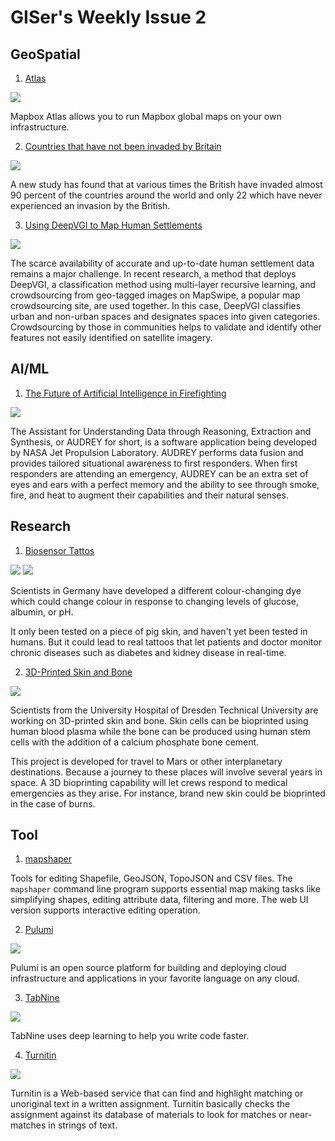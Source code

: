 # GISer's Weekly Issue 2

## GeoSpatial

1. [Atlas](https://docs.mapbox.com/atlas/overview/)

![](https://docs.mapbox.com/atlas/assets/studio-manual-header-480-6fed16b532fe4e0281e308e5651ddfaf.webp)

Mapbox Atlas allows you to run Mapbox global maps on your own infrastructure.

2. [Countries that have not been invaded by Britain](https://www.telegraph.co.uk/history/9653497/British-have-invaded-nine-out-of-ten-countries-so-look-out-Luxembourg.html)

![](https://secure.i.telegraph.co.uk/multimedia/archive/02388/BRITAIN_2388153b.jpg)

A new study has found that at various times the British have invaded almost 90 percent of the countries around the world and only 22 which have never experienced an invasion by the British.

3. [Using DeepVGI to Map Human Settlements](https://www.mdpi.com/2072-4292/11/15/1799)

![](https://www.mdpi.com/remotesensing/remotesensing-11-01799/article_deploy/html/images/remotesensing-11-01799-g001-550.jpg)

The scarce availability of accurate and up-to-date human settlement data remains a major challenge. In recent research, a method that deploys DeepVGI, a classification method using multi-layer recursive learning, and crowdsourcing from geo-tagged images on MapSwipe, a popular map crowdsourcing site, are used together. In this case, DeepVGI classifies urban and non-urban spaces and designates spaces into given categories. Crowdsourcing by those in communities helps to validate and identify other features not easily identified on satellite imagery.

## AI/ML

1. [The Future of Artificial Intelligence in Firefighting](https://www.fireengineering.com/articles/2018/10/artificial-intelligence-firefighting.html#gref)

![](https://aemstatic-ww2.azureedge.net/content/dam/fe/online-articles/2018/10/audrey-test-6.jpg.scale.LARGE.jpg)

The Assistant for Understanding Data through Reasoning, Extraction and Synthesis, or AUDREY for short, is a software application being developed by NASA Jet Propulsion Laboratory. AUDREY performs data fusion and provides tailored situational awareness to first responders. When first responders are attending an emergency, AUDREY can be an extra set of eyes and ears with a perfect memory and the ability to see through smoke, fire, and heat to augment their capabilities and their natural senses.

## Research

1. [Biosensor Tattos](https://www.sciencealert.com/there-is-now-an-actual-tattoo-that-can-change-colour-based-on-glucose-levels)

![](https://www.sciencealert.com/images/2019-07/tattoo-health-all.jpg)
![](https://www.sciencealert.com/images/2019-07/tattoo-health-tinypic.jpg)

Scientists in Germany have developed a different colour-changing dye which could change colour in response to changing levels of glucose, albumin, or pH.

It only been tested on a piece of pig skin, and haven't yet been tested in humans. But it could lead to real tattoos that let patients and doctor monitor chronic diseases such as diabetes and kidney disease in real-time.

2. [3D-Printed Skin and Bone](https://www.esa.int/Our_Activities/Space_Engineering_Technology/Upside-down_3D-printed_skin_and_bone_for_humans_to_Mars)

![](https://www.esa.int/var/esa/storage/images/esa_multimedia/images/2018/11/3d_bioprinting_for_space/18887672-1-eng-GB/3D_bioprinting_for_space_large.jpg)

Scientists from the University Hospital of Dresden Technical University are working on 3D-printed skin and bone. Skin cells can be bioprinted using human blood plasma while the bone can be produced using human stem cells with the addition of a calcium phosphate bone cement.

This project is developed for travel to Mars or other interplanetary destinations. Because a journey to these places will involve several years in space. A 3D bioprinting capability will let crews respond to medical emergencies as they arise. For instance, brand new skin could be bioprinted in the case of burns.

## Tool

1. [mapshaper](https://github.com/mbloch/mapshaper)

Tools for editing Shapefile, GeoJSON, TopoJSON and CSV files. The `mapshaper` command line program supports essential map making tasks like simplifying shapes, editing attribute data, filtering and more. The web UI version supports interactive editing operation.

2. [Pulumi](https://www.pulumi.com/docs/index.html)

![](https://www.pulumi.com/images/infographics@2x.jpg)

Pulumi is an open source platform for building and deploying cloud infrastructure and applications in your favorite language on any cloud.

3. [TabNine](https://tabnine.com/)

![](https://camo.githubusercontent.com/76ac1a10f01ec637c0406ed76b31e31f18411f4c/68747470733a2f2f7777772e77616e67626173652e636f6d2f626c6f67696d672f61737365742f3230313930372f6267323031393037313830352e6a7067)

TabNine uses deep learning to help you write code faster.

4. [Turnitin](https://www.turnitin.com/)

![](https://media.npr.org/assets/img/2014/08/22/turnitin-originality-report_custom-890b02135d24d7fb6f5d443ae5610599354e2e4c-s1200.png)

Turnitin is a Web-based service that can find and highlight matching or unoriginal text in a written assignment. Turnitin basically checks the assignment against its database of materials to look for matches or near-matches in strings of text.
